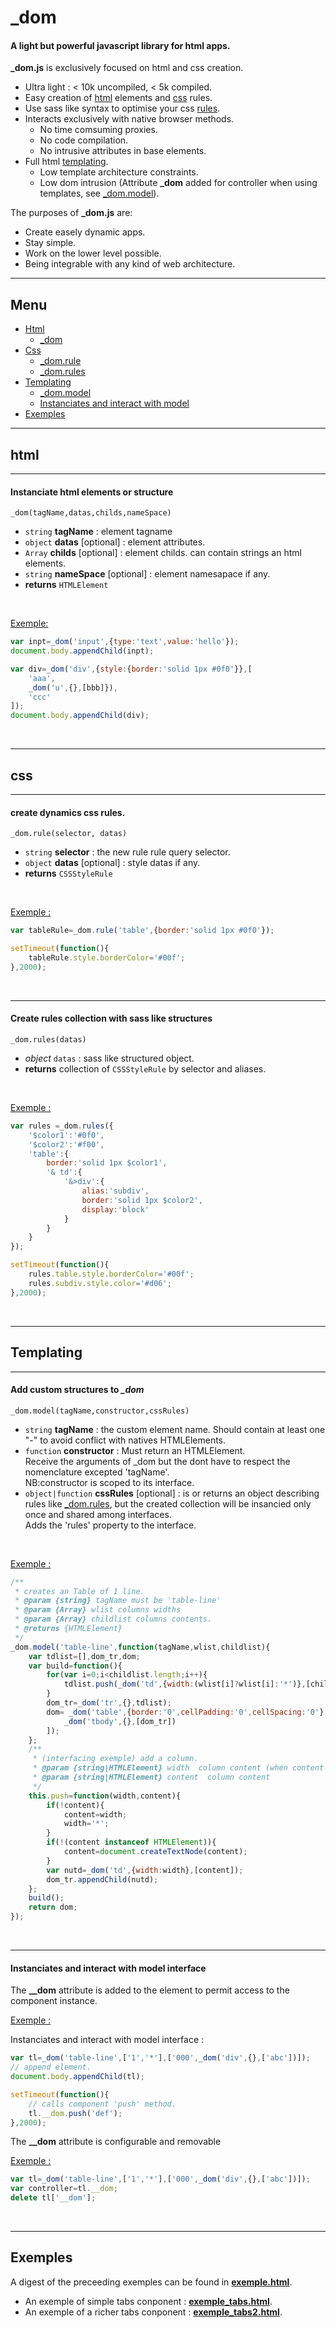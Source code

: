 

# _dom

#### A light but powerful javascript library for html apps.</br>

**_dom.js** is exclusively focused on html and css creation.

+ Ultra light : < 10k uncompiled, < 5k compiled.
+ Easy creation of [html](#tg_html) elements and [css](#tg_css) rules.
+ Use sass like syntax to optimise your css [rules](#_dom.rules).
+ Interacts exclusively with native browser methods.
	+ No time comsuming proxies.
	+ No code compilation.
	+ No intrusive attributes in base elements.
+ Full html [templating](#tg_temlating).
	+ Low template architecture constraints.
	+ Low dom intrusion (Attribute **_dom** added for controller when using templates, see [_dom.model](#_dom.model)).


The purposes of **_dom.js** are:
+ Create easely dynamic apps.
+ Stay simple.
+ Work on the lower level possible.
+ Being integrable with any kind of web architecture.

<hr/>

## <a name="tg_menu"></a> Menu

+ [Html](#tg_html)
	+ [_dom](#_dom)
+ [Css](#tg_css)
	+ [_dom.rule](#_dom.rule)
	+ [_dom.rules](#_dom.rules)
+ [Templating](#tg_temlating)
	+ [_dom.model](#_dom.model)
	+ [Instanciates and interact with model](#tg_instanciate)
+ [Exemples](#tg_exemples)
<hr/>

## <a name="tg_html"></a> html

<hr/>

#### <a name="_dom"></a> Instanciate html elements or structure


`_dom(tagName,datas,childs,nameSpace)`
+ `string` **tagName** : element tagname
+ `object` **datas** [optional] : element attributes.
+ `Array` **childs** [optional] : element childs. can contain strings an html elements.
+ `string` **nameSpace** [optional] : element namesapace if any.
+ **returns** `HTMLElement`

<br/>

<u>Exemple:</u>
```javascript
var inpt=_dom('input',{type:'text',value:'hello'});
document.body.appendChild(inpt);

var div=_dom('div',{style:{border:'solid 1px #0f0'}},[
	'aaa',
	_dom('u',{},[bbb]}),
	'ccc'
]);
document.body.appendChild(div);
```
<br/>
<hr/>

## <a name="tg_css"></a> css

<hr/>

#### <a name="_dom.rule"></a> create dynamics css rules.

`_dom.rule(selector, datas)`
+ `string` **selector** : the new rule rule query selector.
+ `object` **datas** [optional] : style datas if any.
+ **returns** `CSSStyleRule`

<br/>

<u>Exemple :</u>

```javascript
var tableRule=_dom.rule('table',{border:'solid 1px #0f0'});

setTimeout(function(){
	tableRule.style.borderColor='#00f';
},2000);

```
<br/>
<hr/>

#### <a name="_dom.rules"></a> Create rules collection with sass like structures


`_dom.rules(datas)`
+ *object* `datas` : sass like structured object.
+ **returns** collection of `CSSStyleRule` by selector and aliases.

<br/>

<u>Exemple :</u>
```javascript
var rules =_dom.rules({
	'$color1':'#0f0',
	'$color2':'#f00',
	'table':{
		border:'solid 1px $color1',
		'& td':{
			'&>div':{
				alias:'subdiv',
				border:'solid 1px $color2',
				display:'block'
			}
		}
	}
});

setTimeout(function(){
	rules.table.style.borderColor='#00f';
	rules.subdiv.style.color='#d06';
},2000);

```

<br/>
<hr/>

## <a name="tg_temlating"></a> Templating

<hr/>

#### <a name="_dom.model"></a> Add custom structures to *_dom*

`_dom.model(tagName,constructor,cssRules)`
+ `string` **tagName** : the custom element name.
Should contain at least one "-" to avoid conflict with natives HTMLElements.
+ `function` **constructor** : Must return an HTMLElement.<br/>
Receive the arguments of _dom but the dont have to respect the nomenclature excepted 'tagName'.<br/>
NB:constructor is scoped to its interface.
+ `object|function` **cssRules** [optional] : is or returns an object describing rules like [_dom.rules](#_dom.rules),
but the created collection will be insancied only once and shared among interfaces.<br/>
Adds the 'rules' property to the interface.
<br/>

<u>Exemple :</u>


```javascript
/**
 * creates an Table of 1 line.
 * @param {string} tagName must be 'table-line'
 * @param {Array} wlist columns widths
 * @param {Array} childlist columns contents.
 * @returns {HTMLElement}
 */
_dom.model('table-line',function(tagName,wlist,childlist){
	var tdlist=[],dom_tr,dom;
	var build=function(){
		for(var i=0;i<childlist.length;i++){
			tdlist.push(_dom('td',{width:(wlist[i]?wlist[i]:'*')},[childlist[i]]));
		}
		dom_tr=_dom('tr',{},tdlist);
		dom= _dom('table',{border:'0',cellPadding:'0',cellSpacing:'0'},[
			_dom('tbody',{},[dom_tr])
		]);
	};
	/**
	 * (interfacing exemple) add a column.
	 * @param {string|HTMLElement} width  column content (when content is not set) or width
	 * @param {string|HTMLElement} content  column content
	 */
	this.push=function(width,content){
		if(!content){
			content=width;
			width='*';
		}
		if(!(content instanceof HTMLElement)){
			content=document.createTextNode(content);
		}
		var nutd=_dom('td',{width:width},[content]);
		dom_tr.appendChild(nutd);
	};
	build();
	return dom;
});

```

<br/>
<hr/>

#### <a name="tg_instanciate"></a> Instanciates and interact with model interface

The **__dom** attribute is added to the element to permit access to the component instance.

<u>Exemple :</u>

Instanciates and interact with model interface :

```javascript
var tl=_dom('table-line',['1','*'],['000',_dom('div',{},['abc'])]);
// append element.
document.body.appendChild(tl);

setTimeout(function(){
	// calls component 'push' method.
	tl.__dom.push('def');
},2000);

```
The **__dom** attribute is configurable and removable

<u>Exemple :</u>

```javascript
var tl=_dom('table-line',['1','*'],['000',_dom('div',{},['abc'])]);
var controller=tl.__dom;
delete tl['__dom'];
```



<br/>
<hr/>

## <a name="tg_exemples"></a> Exemples

A digest of the preceeding exemples can be found in **[exemple.html](exemples/exemple.html)**.

+ An exemple of simple tabs conponent : **[exemple_tabs.html](exemples/exemple_tabs.html)**.
+ An exemple of a richer tabs conponent : **[exemple_tabs2.html](exemples/exemple_tabs2.html)**.
